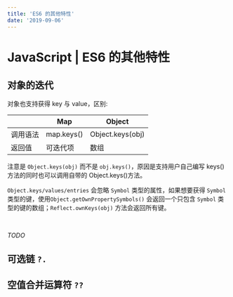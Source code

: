 ```yaml
---
title: 'ES6 的其他特性'
date: '2019-09-06'
---
```


# JavaScript | ES6 的其他特性

## 对象的迭代

对象也支持获得 key 与 value，区别:

|          | Map        | Object           |
| -------- | ---------- | ---------------- |
| 调用语法 | map.keys() | Object.keys(obj) |
| 返回值   | 可迭代项   | 数组             |

注意是 `Object.keys(obj)` 而不是 `obj.keys()`，原因是支持用户自己编写 keys()方法的同时也可以调用自带的 Object.keys()方法。

`Object.keys/values/entries` 会忽略 `Symbol` 类型的属性，如果想要获得 `Symbol` 类型的键，使用`Object.getOwnPropertySymbols()` 会返回一个只包含 `Symbol` 类型的键的数组；`Reflect.ownKeys(obj)` 方法会返回所有键。

<br>

_TODO_

## 可选链 `?.`

## 空值合并运算符 `??`
